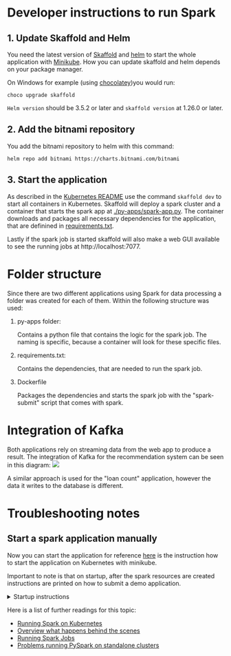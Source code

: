 # Developer instructions to run Spark

## 1. Update Skaffold and Helm
You need the latest version of [Skaffold](https://skaffold.dev/docs/install/) and [helm](https://helm.sh/docs/intro/install/) to start the whole application with [Minikube](https://kubernetes.io/de/docs/tasks/tools/install-minikube/).
How you can update skaffold and helm depends on your package manager. 

On Windows for example (using [chocolatey](https://chocolatey.org/install))you would run:
```
choco upgrade skaffold
```

```Helm version``` should be 3.5.2 or later and ```skaffold version``` at 1.26.0 or later.

## 2. Add the bitnami repository
You add the bitnami repository to helm with this command:

```
helm repo add bitnami https://charts.bitnami.com/bitnami
```
## 3. Start the application 

As described in the [Kubernetes README](../k8s/README.md) use the command ```skaffold dev``` to start all containers in
Kubernetes. Skaffold will deploy a spark cluster and a container that starts the spark app
at [./py-apps/spark-app.py](Loan_Counts/py-apps/Spark_Loan_Counts.py). The container downloads and packages all
necessary dependencies for the application, that are definined in [requirements.txt](Loan_Counts/requirements.txt).

Lastly if the spark job is started skaffold will also make a web GUI available to see the running jobs
at http://localhost:7077.


# Folder structure

Since there are two different applications using Spark for data processing a folder was created for each of them. Within
the following structure was used:
<ol>
<li> py-apps folder:</li>

Contains a python file that contains the logic for the spark job. The naming is specific, because a container will look
for these specific files.

<li> requirements.txt: </li>

Contains the dependencies, that are needed to run the spark job.

<li> Dockerfile </li>

Packages the dependencies and starts the spark job with the "spark-submit" script that comes with spark.
</ol>

# Integration of Kafka

Both applications rely on streaming data from the web app to produce a result. The integration of Kafka for the
recommendation system can be seen in this diagram:
<img src="Documentation\assets\Schema_Integration_Kafka_Nach_Spark.png" >

A similar approach is used for the "loan count" application, however the data it writes to the database is different.

# Troubleshooting notes

## Start a spark application manually

Now you can start the application for reference [here](../k8s/README.md) is the instruction how to start the application
on Kubernetes with minikube.

Important to note is that on startup, after the spark resources are created instructions are printed on how to submit a
demo application.

<details>
  <summary markdown="span">Startup instructions</summary>
  
  1. Get the Spark master WebUI URL by running these commands:

  kubectl port-forward --namespace legerible-spark svc/spark-release-master-svc 80:80
  echo "Visit http://127.0.0.1:80 to use your application"

2. Submit an application to the cluster:

To submit an application to the cluster the spark-submit script must be used. That script can be obtained
at https://github.com/apache/spark/tree/master/bin. Also, you can use kubectl run.

export EXAMPLE_JAR=$(kubectl exec -ti --namespace legerible-spark spark-release-worker-0 -- find examples/jars/ -name '
spark-example*\.jar' | tr -d '\r')

  kubectl exec -ti --namespace legerible-spark spark-release-worker-0 -- spark-submit --master spark://spark-release-master-svc:7077 \
    --class org.apache.spark.examples.SparkPi \
    $EXAMPLE_JAR 5
</details>


Here is a list of further readings for this topic:

- [Running Spark on Kubernetes](https://spark.apache.org/docs/latest/running-on-kubernetes.html#submitting-applications-to-kubernetes)
- [Overview what happens behind the scenes](https://www.datamechanics.co/blog-post/setting-up-managing-monitoring-spark-on-kubernetes)
- [Running Spark Jobs](https://databricks.com/de/session_na20/running-apache-spark-jobs-using-kubernetes)
- [Problems running PySpark on standalone clusters](https://github.com/bitnami/charts/issues/1626#issuecomment-571652789)

